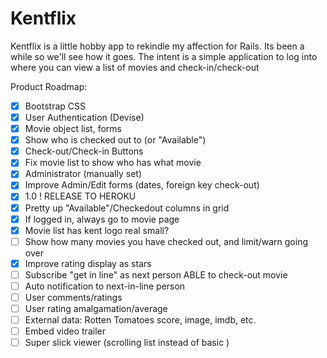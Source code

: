 # Kentflix

Kentflix is a little hobby app to rekindle my affection for Rails.  Its been a while so we'll see how it goes.
The intent is a simple application to log into where you can view a list of movies and check-in/check-out

Product Roadmap:

- [x] Bootstrap CSS
- [x] User Authentication (Devise)
- [x] Movie object list, forms
- [X] Show who is checked out to (or "Available")
- [X] Check-out/Check-in Buttons
- [X] Fix movie list to show who has what movie
- [X] Administrator (manually set)
- [X] Improve Admin/Edit forms (dates, foreign key check-out)
- [X] 1.0 ! RELEASE TO HEROKU
- [X] Pretty up "Available"/Checkedout columns in grid
- [X] If logged in, always go to movie page
- [X] Movie list has kent logo real small?
- [ ] Show how many movies you have checked out, and limit/warn going over
- [X] Improve rating display as stars
- [ ] Subscribe "get in line" as next person ABLE to check-out movie
- [ ] Auto notification to next-in-line person  
- [ ] User comments/ratings
- [ ] User rating amalgamation/average 
- [ ] External data: Rotten Tomatoes score, image, imdb, etc.
- [ ] Embed video trailer
- [ ] Super slick viewer (scrolling list instead of basic <table>)
